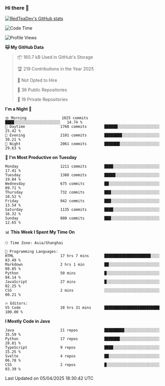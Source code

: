 ### Hi there 👋

<!--
**RedTeaDev/RedTeaDev** is a ✨ _special_ ✨ repository because its `README.md` (this file) appears on your GitHub profile.

Here are some ideas to get you started:

- 🔭 I’m currently working on ...
- 🌱 I’m currently learning ...
- 👯 I’m looking to collaborate on ...
- 🤔 I’m looking for help with ...
- 💬 Ask me about ...
- 📫 How to reach me: ...
- 😄 Pronouns: ...
- ⚡ Fun fact: ...
-->

<!--
[![wakatime](https://wakatime.com/badge/user/6b101ed0-04c0-4490-9283-eb61f2efff96.svg)](https://wakatime.com/@6b101ed0-04c0-4490-9283-eb61f2efff96)
!-->

[![RedTeaDev's GitHub stats](https://github-readme-stats.vercel.app/api?username=RedTeaDev\&include_all_commits=true)](https://github.com/anuraghazra/github-readme-stats)
<!--
[![willianrod's wakatime stats](https://github-readme-stats.vercel.app/api/wakatime?username=RedTeaDev)](https://github.com/anuraghazra/github-readme-stats)
!-->
<!--START_SECTION:waka-->
![Code Time](http://img.shields.io/badge/Code%20Time-3%2C098%20hrs%2032%20mins-blue)

![Profile Views](http://img.shields.io/badge/Profile%20Views-0-blue)

**🐱 My GitHub Data** 

> 📦 160.7 kB Used in GitHub's Storage 
 > 
> 🏆 219 Contributions in the Year 2025
 > 
> 🚫 Not Opted to Hire
 > 
> 📜 36 Public Repositories 
 > 
> 🔑 19 Private Repositories 
 > 
**I'm a Night 🦉** 

```text
🌞 Morning                1025 commits        ████░░░░░░░░░░░░░░░░░░░░░   14.74 % 
🌆 Daytime                1768 commits        ██████░░░░░░░░░░░░░░░░░░░   25.42 % 
🌃 Evening                2101 commits        ████████░░░░░░░░░░░░░░░░░   30.21 % 
🌙 Night                  2061 commits        ███████░░░░░░░░░░░░░░░░░░   29.63 % 
```
📅 **I'm Most Productive on Tuesday** 

```text
Monday                   1211 commits        ████░░░░░░░░░░░░░░░░░░░░░   17.41 % 
Tuesday                  1380 commits        █████░░░░░░░░░░░░░░░░░░░░   19.84 % 
Wednesday                675 commits         ██░░░░░░░░░░░░░░░░░░░░░░░   09.71 % 
Thursday                 732 commits         ███░░░░░░░░░░░░░░░░░░░░░░   10.52 % 
Friday                   942 commits         ███░░░░░░░░░░░░░░░░░░░░░░   13.54 % 
Saturday                 1135 commits        ████░░░░░░░░░░░░░░░░░░░░░   16.32 % 
Sunday                   880 commits         ███░░░░░░░░░░░░░░░░░░░░░░   12.65 % 
```


📊 **This Week I Spent My Time On** 

```text
🕑︎ Time Zone: Asia/Shanghai

💬 Programming Languages: 
HTML                     17 hrs 7 mins       █████████████████████░░░░   83.49 % 
Markdown                 2 hrs 1 min         ██░░░░░░░░░░░░░░░░░░░░░░░   09.85 % 
Python                   50 mins             █░░░░░░░░░░░░░░░░░░░░░░░░   04.14 % 
JavaScript               27 mins             █░░░░░░░░░░░░░░░░░░░░░░░░   02.25 % 
CSS                      2 mins              ░░░░░░░░░░░░░░░░░░░░░░░░░   00.21 % 

🔥 Editors: 
VS Code                  20 hrs 31 mins      █████████████████████████   100.00 % 
```

**I Mostly Code in Java** 

```text
Java                     21 repos            █████████░░░░░░░░░░░░░░░░   35.59 % 
Python                   17 repos            ███████░░░░░░░░░░░░░░░░░░   28.81 % 
TypeScript               9 repos             ████░░░░░░░░░░░░░░░░░░░░░   15.25 % 
Svelte                   4 repos             ██░░░░░░░░░░░░░░░░░░░░░░░   06.78 % 
CSS                      2 repos             █░░░░░░░░░░░░░░░░░░░░░░░░   03.39 % 
```




 Last Updated on 05/04/2025 18:30:42 UTC
<!--END_SECTION:waka-->


